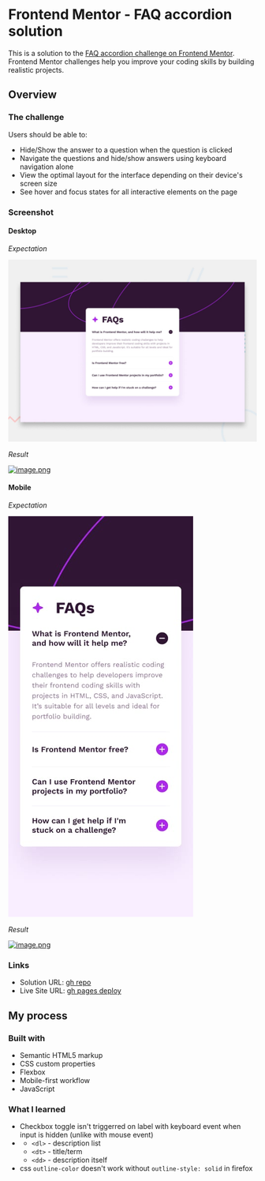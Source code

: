 # Frontend Mentor - FAQ accordion solution

This is a solution to the [FAQ accordion challenge on Frontend Mentor](https://www.frontendmentor.io/challenges/faq-accordion-wyfFdeBwBz). Frontend Mentor challenges help you improve your coding skills by building realistic projects.

## Overview

### The challenge

Users should be able to:

- Hide/Show the answer to a question when the question is clicked
- Navigate the questions and hide/show answers using keyboard navigation alone
- View the optimal layout for the interface depending on their device's screen size
- See hover and focus states for all interactive elements on the page

### Screenshot

#### Desktop

_Expectation_

![](./design/desktop-preview.jpg)

_Result_

[![image.png](https://i.postimg.cc/NjhVLm9Y/image.png)](https://postimg.cc/4m5wSKQF)

#### Mobile

_Expectation_

![](./design/mobile-design.jpg)

_Result_

[![image.png](https://i.postimg.cc/MGHrFDg7/image.png)](https://postimg.cc/Jywqybr0)

### Links

- Solution URL: [gh repo](https://github.com/ha308ing/fm_faq-accordion)
- Live Site URL: [gh pages deploy](https://ha308ing.github.io/fm_faq-accordion/)

## My process

### Built with

- Semantic HTML5 markup
- CSS custom properties
- Flexbox
- Mobile-first workflow
- JavaScript

### What I learned

- Checkbox toggle isn't triggerred on label with keyboard event when input is hidden (unlike with mouse event)
- - `<dl>` - description list
  - `<dt>` - title/term
  - `<dd>` - description itself
- css `outline-color` doesn't work without `outline-style: solid` in firefox
